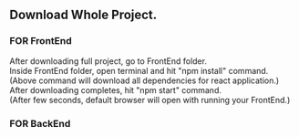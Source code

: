 ## Download Whole Project.
### FOR FrontEnd
After downloading full project, go to FrontEnd folder.   
Inside FrontEnd folder, open terminal and hit "npm install" command.    
(Above command will download all dependencies for react application.)    
After downloading completes, hit "npm start" command.    
(After few seconds, default browser will open with running your FrontEnd.)    
### FOR BackEnd
